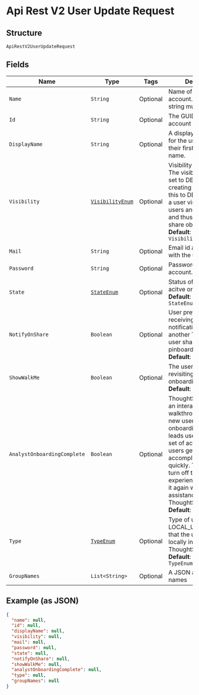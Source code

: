 
# Api Rest V2 User Update Request

## Structure

`ApiRestV2UserUpdateRequest`

## Fields

| Name | Type | Tags | Description | Getter | Setter |
|  --- | --- | --- | --- | --- | --- |
| `Name` | `String` | Optional | Name of the user account. The username string must be unique. | String getName() | setName(String name) |
| `Id` | `String` | Optional | The GUID of the user account | String getId() | setId(String id) |
| `DisplayName` | `String` | Optional | A display name string for the user, usually their first and last name. | String getDisplayName() | setDisplayName(String displayName) |
| `Visibility` | [`VisibilityEnum`](/doc/models/visibility-enum.md) | Optional | Visibility of the user. The visibility attribute is set to DEFAULT when creating a user. Setting this to DEFAULT makes a user visible to other users and user groups, and thus allows them to share objects<br>**Default**: `VisibilityEnum.DEFAULT` | VisibilityEnum getVisibility() | setVisibility(VisibilityEnum visibility) |
| `Mail` | `String` | Optional | Email id associated with the user account | String getMail() | setMail(String mail) |
| `Password` | `String` | Optional | Password for the user account. | String getPassword() | setPassword(String password) |
| `State` | [`StateEnum`](/doc/models/state-enum.md) | Optional | Status of user account. acitve or inactive.<br>**Default**: `StateEnum.ACTIVE` | StateEnum getState() | setState(StateEnum state) |
| `NotifyOnShare` | `Boolean` | Optional | User preference for receiving email notifications when another ThoughtSpot user shares answers or pinboards.<br>**Default**: `true` | Boolean getNotifyOnShare() | setNotifyOnShare(Boolean notifyOnShare) |
| `ShowWalkMe` | `Boolean` | Optional | The user preference for revisiting the onboarding experience.<br>**Default**: `true` | Boolean getShowWalkMe() | setShowWalkMe(Boolean showWalkMe) |
| `AnalystOnboardingComplete` | `Boolean` | Optional | ThoughtSpot provides an interactive guided walkthrough to onboard new users. The onboarding experience leads users through a set of actions to help users get started and accomplish their tasks quickly. The users can turn off the Onboarding experience and access it again when they need assistance with the ThoughtSpot UI.<br>**Default**: `true` | Boolean getAnalystOnboardingComplete() | setAnalystOnboardingComplete(Boolean analystOnboardingComplete) |
| `Type` | [`TypeEnum`](/doc/models/type-enum.md) | Optional | Type of user. LOCAL_USER indicates that the user is created locally in the ThoughtSpot system.<br>**Default**: `TypeEnum.LOCAL_USER` | TypeEnum getType() | setType(TypeEnum type) |
| `GroupNames` | `List<String>` | Optional | A JSON array of group names | List<String> getGroupNames() | setGroupNames(List<String> groupNames) |

## Example (as JSON)

```json
{
  "name": null,
  "id": null,
  "displayName": null,
  "visibility": null,
  "mail": null,
  "password": null,
  "state": null,
  "notifyOnShare": null,
  "showWalkMe": null,
  "analystOnboardingComplete": null,
  "type": null,
  "groupNames": null
}
```

